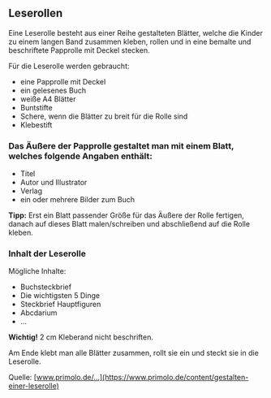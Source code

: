 Leserollen
----------

Eine Leserolle besteht aus einer Reihe gestalteten Blätter, welche die Kinder zu einem langen Band zusammen kleben, rollen und in eine bemalte und beschriftete Papprolle mit Deckel stecken.

Für die Leserolle werden gebraucht:
 - eine Papprolle mit Deckel
 - ein gelesenes Buch
 - weiße A4 Blätter
 - Buntstifte
 - Schere, wenn die Blätter zu breit für die Rolle sind
 - Klebestift

### Das Äußere der Papprolle gestaltet man mit einem Blatt, welches folgende Angaben enthält:

   - Titel  
   - Autor und Illustrator  
   - Verlag  
   - ein oder mehrere Bilder zum Buch  
 
   **Tipp:**
   Erst ein Blatt passender Größe für das Äußere der Rolle fertigen, 
   danach auf dieses Blatt malen/schreiben und abschließend auf die Rolle kleben.

### Inhalt der Leserolle

Mögliche Inhalte:
  - Buchsteckbrief  
  - Die wichtigsten 5 Dinge  
  - Steckbrief Hauptfiguren  
  - Abcdarium  
  - ...  

   **Wichtig!** 2 cm Kleberand nicht beschriften.

Am Ende klebt man alle Blätter zusammen, rollt sie ein und steckt sie in die Leserolle.

Quelle: [www.primolo.de/...](https://www.primolo.de/content/gestalten-einer-leserolle)
